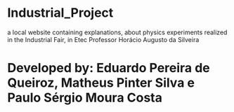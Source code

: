 # Industrial_Project
a local website containing explanations, about physics experiments realized in the Industrial Fair, in Etec Professor Horácio Augusto da Silveira
# Developed by: Eduardo Pereira de Queiroz, Matheus Pinter Silva e Paulo Sérgio Moura Costa
